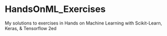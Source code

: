 # HandsOnML_Exercises
My solutions to exercises in Hands on Machine Learning with Scikit-Learn, Keras, &amp; Tensorflow 2ed
